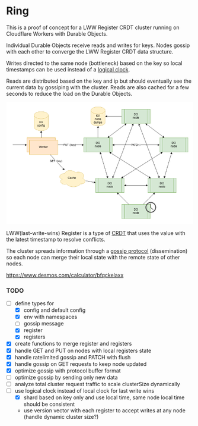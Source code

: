 # Ring

This is a proof of concept for a LWW Register CRDT cluster running on Cloudflare Workers with Durable Objects.

Individual Durable Objects receive reads and writes for keys. Nodes gossip with each other to converge the LWW Register CRDT data structure.

Writes directed to the same node (bottleneck) based on the key so local timestamps can be used instead of a [logical clock](https://en.wikipedia.org/wiki/Logical_clock).

Reads are distributed based on the key and ip but should eventually see the current data by gossiping with the cluster.
Reads are also cached for a few seconds to reduce the load on the Durable Objects.

![diagram](ring.drawio.png)

LWW(last-write-wins) Register is a type of [CRDT](https://en.wikipedia.org/wiki/Conflict-free_replicated_data_type) that uses the value with the latest timestamp to resolve conflicts.

The cluster spreads information through a [gossip protocol](https://en.wikipedia.org/wiki/Gossip_protocol) (dissemination) so each node can merge their local state with the remote state of other nodes.

https://www.desmos.com/calculator/bfqckelaxx

### TODO

- [ ] define types for
    - [x] config and default config
    - [x] env with namespaces
    - [ ] gossip message
    - [x] register
    - [x] registers
- [x] create functions to merge register and registers
- [x] handle GET and PUT on nodes with local registers state
- [x] handle ratelimited gossip and PATCH with flush
- [x] handle gossip on GET requests to keep node updated
- [x] optimize gossip with protocol buffer format
- [ ] optimize gossip by sending only new data
- [ ] analyze total cluster request traffic to scale clusterSize dynamically
- [ ] use logical clock instead of local clock for last write wins 
  - [x] shard based on key only and use local time, same node local time should be consistent
  - use version vector with each register to accept writes at any node (handle dynamic cluster size?)